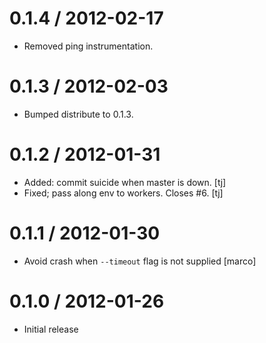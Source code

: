 
0.1.4 / 2012-02-17
==================

  * Removed ping instrumentation.

0.1.3 / 2012-02-03
==================

  * Bumped distribute to 0.1.3.

0.1.2 / 2012-01-31
==================

  * Added: commit suicide when master is down. [tj]
  * Fixed; pass along env to workers. Closes #6. [tj]

0.1.1 / 2012-01-30
==================

  * Avoid crash when `--timeout` flag is not supplied [marco]

0.1.0 / 2012-01-26
==================

  * Initial release

